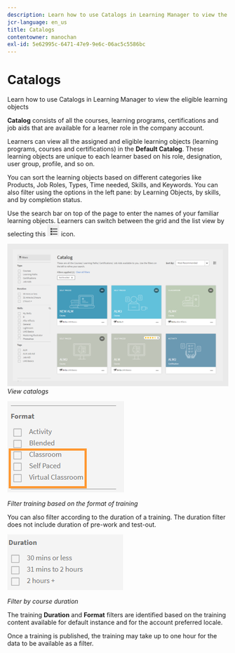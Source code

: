 ```yaml
---
description: Learn how to use Catalogs in Learning Manager to view the eligible learning objects
jcr-language: en_us
title: Catalogs
contentowner: manochan
exl-id: 5e62995c-6471-47e9-9e6c-06ac5c5586bc
---
```

# Catalogs

Learn how to use Catalogs in Learning Manager to view the eligible learning objects

**Catalog** consists of all the courses, learning programs, certifications and job aids that are available for a learner role in the company account.

Learners can view all the assigned and eligible learning objects (learning programs, courses and certifications) in the **Default Catalog**. These learning objects are unique to each learner based on his role, designation, user group, profile, and so on.

You can sort the learning objects based on different categories like Products, Job Roles, Types, Time needed, Skills, and Keywords. You can also filter using the options in the left pane: by Learning Objects, by skills, and by completion status.

Use the search bar on top of the page to enter the names of your familiar learning objects. Learners can switch between the grid and the list view by selecting this ![](assets/icon-list.png) icon. 

![](assets/catalogs.png)
*View catalogs*

<!--As a learner, you can  filter training based on the format of training, for example, Classroom, Self-paced, or Virtual Classroom. In addition, the learner can also filter the trainings based on Training Duration. Skill Levels filter which is already available, can now be enabled/disabled by Administrator. -->

![](assets/image014.png)

*Filter training based on the format of training*

You can also filter according to the duration of a training. The duration filter does not include duration of pre-work and test-out.

![](assets/image015.png)

*Filter by course duration*

The training **Duration** and **Format** filters are identified based on the training content available for default instance and for the account preferred locale.

Once a training is published, the training may take up to one hour for the data to be available as a filter.
